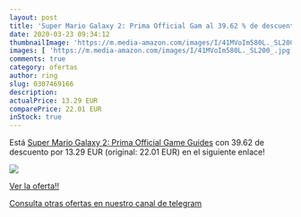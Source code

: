 ```yaml
---
layout: post
title: 'Super Mario Galaxy 2: Prima Official Gam al 39.62 % de descuento'
date: 2020-03-23 09:34:12
thumbnailImage: 'https://m.media-amazon.com/images/I/41MVoIm580L._SL200_.jpg'
images: [ 'https://m.media-amazon.com/images/I/41MVoIm580L._SL200_.jpg' ]
comments: true
category: ofertas
author: ring
slug: 0307469166
description:
actualPrice: 13.29 EUR
comparePrice: 22.01 EUR
inStock: true
---
```


Está [Super Mario Galaxy 2: Prima Official Game Guides](https://www.amazon.es/dp/0307469166/?tag=redken-21) con 39.62 de descuento por 13.29 EUR (original: 22.01 EUR) en el siguiente enlace!

[![](https://m.media-amazon.com/images/I/41MVoIm580L._SL200_.jpg)](https://www.amazon.es/dp/0307469166/?tag=redken-21)

[Ver la oferta!!](https://www.amazon.es/dp/0307469166/?tag=redken-21)

[Consulta otras ofertas en nuestro canal de telegram](https://t.me/s/ofertas25)

